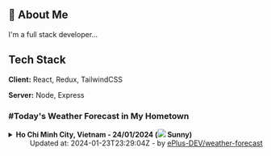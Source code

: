 ## 🚀 About Me
I'm a full stack developer...


## Tech Stack

**Client:** React, Redux, TailwindCSS

**Server:** Node, Express

### #Today's Weather Forecast in My Hometown



<details>
    <summary><b>Ho Chi Minh City, Vietnam - 24/01/2024 (<img src="https://cdn.weatherapi.com/weather/64x64/day/113.png" /> Sunny)</b>
    </summary>

    
<table>
    <tr>
        <th>Hour</th>
        <td>00:00</td><td>01:00</td><td>02:00</td><td>03:00</td><td>04:00</td><td>05:00</td><td>06:00</td><td>07:00</td><td>08:00</td><td>09:00</td><td>10:00</td><td>11:00</td><td>12:00</td><td>13:00</td><td>14:00</td><td>15:00</td><td>16:00</td><td>17:00</td><td>18:00</td><td>19:00</td><td>20:00</td><td>21:00</td><td>22:00</td><td>23:00</td>
    </tr>
    <tr>
        <th>Weather</th>
        <td><img src="https://cdn.weatherapi.com/weather/64x64/night/116.png"></img></td><td><img src="https://cdn.weatherapi.com/weather/64x64/night/116.png"></img></td><td><img src="https://cdn.weatherapi.com/weather/64x64/night/113.png"></img></td><td><img src="https://cdn.weatherapi.com/weather/64x64/night/113.png"></img></td><td><img src="https://cdn.weatherapi.com/weather/64x64/night/113.png"></img></td><td><img src="https://cdn.weatherapi.com/weather/64x64/night/113.png"></img></td><td><img src="https://cdn.weatherapi.com/weather/64x64/day/116.png"></img></td><td><img src="https://cdn.weatherapi.com/weather/64x64/day/113.png"></img></td><td><img src="https://cdn.weatherapi.com/weather/64x64/day/113.png"></img></td><td><img src="https://cdn.weatherapi.com/weather/64x64/day/113.png"></img></td><td><img src="https://cdn.weatherapi.com/weather/64x64/day/113.png"></img></td><td><img src="https://cdn.weatherapi.com/weather/64x64/day/113.png"></img></td><td><img src="https://cdn.weatherapi.com/weather/64x64/day/113.png"></img></td><td><img src="https://cdn.weatherapi.com/weather/64x64/day/113.png"></img></td><td><img src="https://cdn.weatherapi.com/weather/64x64/day/116.png"></img></td><td><img src="https://cdn.weatherapi.com/weather/64x64/day/116.png"></img></td><td><img src="https://cdn.weatherapi.com/weather/64x64/day/116.png"></img></td><td><img src="https://cdn.weatherapi.com/weather/64x64/day/113.png"></img></td><td><img src="https://cdn.weatherapi.com/weather/64x64/night/113.png"></img></td><td><img src="https://cdn.weatherapi.com/weather/64x64/night/113.png"></img></td><td><img src="https://cdn.weatherapi.com/weather/64x64/night/113.png"></img></td><td><img src="https://cdn.weatherapi.com/weather/64x64/night/116.png"></img></td><td><img src="https://cdn.weatherapi.com/weather/64x64/night/116.png"></img></td><td><img src="https://cdn.weatherapi.com/weather/64x64/night/116.png"></img></td>
    </tr>
    <tr>
        <th>Condition</th>
        <td width="200px">Partly cloudy</td><td width="200px">Partly cloudy</td><td width="200px">Clear</td><td width="200px">Clear</td><td width="200px">Clear</td><td width="200px">Clear</td><td width="200px">Partly cloudy</td><td width="200px">Sunny</td><td width="200px">Sunny</td><td width="200px">Sunny</td><td width="200px">Sunny</td><td width="200px">Sunny</td><td width="200px">Sunny</td><td width="200px">Sunny</td><td width="200px">Partly cloudy</td><td width="200px">Partly cloudy</td><td width="200px">Partly cloudy</td><td width="200px">Sunny</td><td width="200px">Clear</td><td width="200px">Clear</td><td width="200px">Clear</td><td width="200px">Partly cloudy</td><td width="200px">Partly cloudy</td><td width="200px">Partly cloudy</td>
    </tr>
    <tr>
        <th>Temperature</th>
        <td>26.5 °C</td><td>26.5 °C</td><td>25.8 °C</td><td>25.3 °C</td><td>24.7 °C</td><td>24.2 °C</td><td>24 °C</td><td>24.3 °C</td><td>26.3 °C</td><td>28.6 °C</td><td>30.9 °C</td><td>32.8 °C</td><td>34.4 °C</td><td>35.1 °C</td><td>35.9 °C</td><td>35.4 °C</td><td>34.4 °C</td><td>31.5 °C</td><td>28.8 °C</td><td>27.2 °C</td><td>26.3 °C</td><td>26 °C</td><td>25.9 °C</td><td>26 °C</td>
    </tr>
    <tr>
        <th>Wind</th>
        <td>6.5 kph</td><td>11.2 kph</td><td>13 kph</td><td>13.3 kph</td><td>11.5 kph</td><td>8.6 kph</td><td>3.6 kph</td><td>6.5 kph</td><td>6.5 kph</td><td>4.7 kph</td><td>3.2 kph</td><td>3.2 kph</td><td>0.4 kph</td><td>2.5 kph</td><td>1.8 kph</td><td>5 kph</td><td>13 kph</td><td>19.4 kph</td><td>19.1 kph</td><td>18 kph</td><td>15.5 kph</td><td>8.3 kph</td><td>2.5 kph</td><td>3.2 kph</td>
    </tr>
</table>

</details>

<div align="right">
    Updated at: 2024-01-23T23:29:04Z - by <a target="_blank"
        href="https://github.com/ePlus-DEV/weather-forecast">ePlus-DEV/weather-forecast</a>
</div>